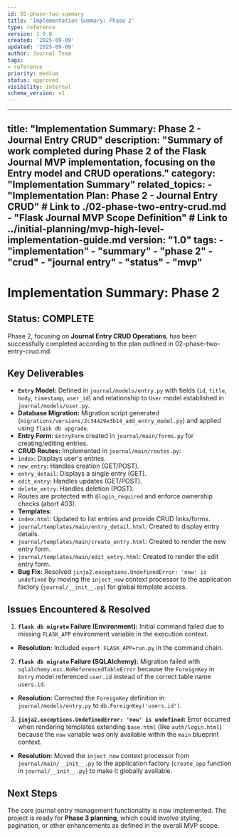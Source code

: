 ```yaml
---
id: 02-phase-two-summary
title: 'Implementation Summary: Phase 2'
type: reference
version: 1.0.0
created: '2025-09-09'
updated: '2025-09-09'
author: Journal Team
tags:
- reference
priority: medium
status: approved
visibility: internal
schema_version: v1
---
```


***

title: "Implementation Summary: Phase 2 - Journal Entry CRUD"
description: "Summary of work completed during Phase 2 of the Flask Journal MVP implementation, focusing on the Entry model and CRUD operations."
category: "Implementation Summary"
related\_topics:
\- "Implementation Plan: Phase 2 - Journal Entry CRUD" # Link to ./02-phase-two-entry-crud.md
\- "Flask Journal MVP Scope Definition" # Link to ../initial-planning/mvp-high-level-implementation-guide.md
version: "1.0"
tags:
\- "implementation"
\- "summary"
\- "phase 2"
\- "crud"
\- "journal entry"
\- "status"
\- "mvp"
--------

# Implementation Summary: Phase 2

## Status: COMPLETE

Phase 2, focusing on **Journal Entry CRUD Operations**, has been successfully completed according to the plan outlined in 02-phase-two-entry-crud.md.

## Key Deliverables

- **`Entry` Model:** Defined in `journal/models/entry.py` with fields (`id`, `title`, `body`, `timestamp`, `user_id`) and relationship to `User` model established in `journal/models/user.py`.
- **Database Migration:** Migration script generated (`migrations/versions/2c34429e3b14_add_entry_model.py`) and applied using `flask db upgrade`.
- **Entry Form:** `EntryForm` created in `journal/main/forms.py` for creating/editing entries.
- **CRUD Routes:** Implemented in `journal/main/routes.py`:
- `index`: Displays user's entries.
- `new_entry`: Handles creation (GET/POST).
- `entry_detail`: Displays a single entry (GET).
- `edit_entry`: Handles updates (GET/POST).
- `delete_entry`: Handles deletion (POST).
- Routes are protected with `@login_required` and enforce ownership checks (abort 403).
- **Templates:**
- `index.html`: Updated to list entries and provide CRUD links/forms.
- `journal/templates/main/entry_detail.html`: Created to display entry details.
- `journal/templates/main/create_entry.html`: Created to render the new entry form.
- `journal/templates/main/edit_entry.html`: Created to render the edit entry form.
- **Bug Fix:** Resolved `jinja2.exceptions.UndefinedError: 'now' is undefined` by moving the `inject_now` context processor to the application factory (`journal/__init__.py`) for global template access.

## Issues Encountered & Resolved

1. **`flask db migrate` Failure (Environment):** Initial command failed due to missing `FLASK_APP` environment variable in the execution context.

- **Resolution:** Included `export FLASK_APP=run.py` in the command chain.

2. **`flask db migrate` Failure (SQLAlchemy):** Migration failed with `sqlalchemy.exc.NoReferencedTableError` because the `ForeignKey` in `Entry` model referenced `user.id` instead of the correct table name `users.id`.

- **Resolution:** Corrected the `ForeignKey` definition in `journal/models/entry.py` to `db.ForeignKey('users.id')`.

3. **`jinja2.exceptions.UndefinedError: 'now' is undefined`:** Error occurred when rendering templates extending `base.html` (like `auth/login.html`) because the `now` variable was only available within the `main` blueprint context.

- **Resolution:** Moved the `inject_now` context processor from `journal/main/__init__.py` to the application factory (`create_app` function in `journal/__init__.py`) to make it globally available.

## Next Steps

The core journal entry management functionality is now implemented. The project is ready for **Phase 3 planning**, which could involve styling, pagination, or other enhancements as defined in the overall MVP scope.
